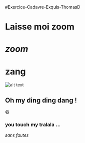 

#Exercice-Cadavre-Exquis-ThomasD

# Laisse moi zoom
# *zoom*
# **zang**

![alt text](https://pict1.reezocar.com/images/autoscout24.it/RZCATSITF4A57718E7FB/MERCEDES-BENZ-250-00.jpg "BENZ")

## Oh my ding ding dang ! ##
:smile:
### you touch my tralala ... ###

*sans fautes*


